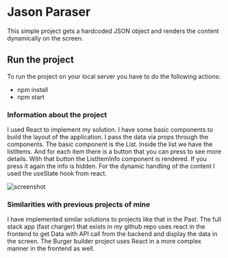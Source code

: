 # Jason Paraser
This simple project gets a hardcoded JSON object and renders the content dynamically on the screen. 
## Run the project
To run the project on your local server you have to do the following actions:
*  npm install
*  npm start


### Information about the project
I used React to implement my solution. I have some basic components to build the layout of the application. 
I pass the data via props through the components. 
The basic component is the List. Inside the list we have the listItems. And for each item there is a button that you can press
to see more details. With that button the ListItemInfo component is rendered. If you press it again the info is hidden. 
For the dynamic handling of the content I used the useState hook from react. 

![screenshot](https://user-images.githubusercontent.com/75163039/159562249-7735e3ac-cb24-4a71-9eb6-e5d5fa8ec55c.png)

### Similarities with previous projects of mine
I have implemented similar solutions to projects like that in the Past. 
The full stack app (fast charger) that exists in my github repo uses react in the frontend to get Data with API call
from the backend and display the data in the screen. 
The Burger builder project uses React in a more complex manner in the frontend as well.

